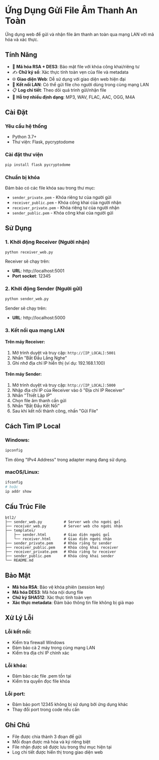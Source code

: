 # Ứng Dụng Gửi File Âm Thanh An Toàn

Ứng dụng web để gửi và nhận file âm thanh an toàn qua mạng LAN với mã hóa và xác thực.

## Tính Năng

- 🔐 **Mã hóa RSA + DES3**: Bảo mật file với khóa công khai/riêng tư
- ✍️ **Chữ ký số**: Xác thực tính toàn vẹn của file và metadata
- 🌐 **Giao diện Web**: Dễ sử dụng với giao diện web hiện đại
- 📡 **Kết nối LAN**: Có thể gửi file cho người dùng trong cùng mạng LAN
- 📋 **Log chi tiết**: Theo dõi quá trình gửi/nhận file
- 🎵 **Hỗ trợ nhiều định dạng**: MP3, WAV, FLAC, AAC, OGG, M4A

## Cài Đặt

### Yêu cầu hệ thống
- Python 3.7+
- Thư viện: Flask, pycryptodome

### Cài đặt thư viện
```bash
pip install flask pycryptodome
```

### Chuẩn bị khóa
Đảm bảo có các file khóa sau trong thư mục:
- `sender_private.pem` - Khóa riêng tư của người gửi
- `receiver_public.pem` - Khóa công khai của người nhận
- `receiver_private.pem` - Khóa riêng tư của người nhận  
- `sender_public.pem` - Khóa công khai của người gửi

## Sử Dụng

### 1. Khởi động Receiver (Người nhận)

```bash
python receiver_web.py
```

Receiver sẽ chạy trên:
- **URL**: http://localhost:5001
- **Port socket**: 12345

### 2. Khởi động Sender (Người gửi)

```bash
python sender_web.py
```

Sender sẽ chạy trên:
- **URL**: http://localhost:5000

### 3. Kết nối qua mạng LAN

#### Trên máy Receiver:
1. Mở trình duyệt và truy cập: `http://[IP_LOCAL]:5001`
2. Nhấn "Bắt Đầu Lắng Nghe"
3. Ghi nhớ địa chỉ IP hiển thị (ví dụ: 192.168.1.100)

#### Trên máy Sender:
1. Mở trình duyệt và truy cập: `http://[IP_LOCAL]:5000`
2. Nhập địa chỉ IP của Receiver vào ô "Địa chỉ IP Receiver"
3. Nhấn "Thiết Lập IP"
4. Chọn file âm thanh cần gửi
5. Nhấn "Bắt Đầu Kết Nối"
6. Sau khi kết nối thành công, nhấn "Gửi File"

## Cách Tìm IP Local

### Windows:
```cmd
ipconfig
```
Tìm dòng "IPv4 Address" trong adapter mạng đang sử dụng.

### macOS/Linux:
```bash
ifconfig
# hoặc
ip addr show
```

## Cấu Trúc File

```
btl2/
├── sender_web.py          # Server web cho người gửi
├── receiver_web.py        # Server web cho người nhận
├── templates/
│   ├── sender.html        # Giao diện người gửi
│   └── receiver.html      # Giao diện người nhận
├── sender_private.pem     # Khóa riêng tư sender
├── receiver_public.pem    # Khóa công khai receiver
├── receiver_private.pem   # Khóa riêng tư receiver
├── sender_public.pem      # Khóa công khai sender
└── README.md
```

## Bảo Mật

- **Mã hóa RSA**: Bảo vệ khóa phiên (session key)
- **Mã hóa DES3**: Mã hóa nội dung file
- **Chữ ký SHA512**: Xác thực tính toàn vẹn
- **Xác thực metadata**: Đảm bảo thông tin file không bị giả mạo

## Xử Lý Lỗi

### Lỗi kết nối:
- Kiểm tra firewall Windows
- Đảm bảo cả 2 máy trong cùng mạng LAN
- Kiểm tra địa chỉ IP chính xác

### Lỗi khóa:
- Đảm bảo các file .pem tồn tại
- Kiểm tra quyền đọc file khóa

### Lỗi port:
- Đảm bảo port 12345 không bị sử dụng bởi ứng dụng khác
- Thay đổi port trong code nếu cần

## Ghi Chú

- File được chia thành 3 đoạn để gửi
- Mỗi đoạn được mã hóa và ký riêng biệt
- File nhận được sẽ được lưu trong thư mục hiện tại
- Log chi tiết được hiển thị trong giao diện web 